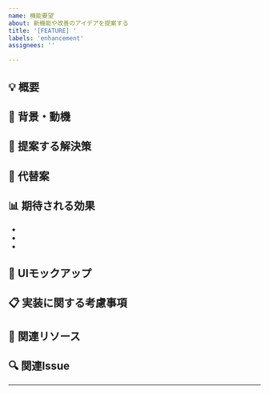 ```yaml
---
name: 機能要望
about: 新機能や改善のアイデアを提案する
title: '[FEATURE] '
labels: 'enhancement'
assignees: ''

---
```


## 💡 概要
<!-- 提案する機能の簡潔な説明を記入してください -->

## 🎯 背景・動機
<!-- なぜこの機能が必要なのか、どのような問題を解決するのかを説明してください -->

## 📐 提案する解決策
<!-- 機能の実装方法や設計について、具体的なアイデアがあれば記入してください -->

## 🔄 代替案
<!-- 他に検討した解決方法があれば記入してください -->

## 📊 期待される効果
<!-- この機能が実装されることで得られる利点を記入してください -->
- 
- 
- 

## 🎨 UIモックアップ
<!-- UI変更を伴う場合は、簡単なスケッチや説明を追加してください -->

## 📋 実装に関する考慮事項
<!-- 技術的な制約や考慮すべき点があれば記入してください -->

## 🔗 関連リソース
<!-- 参考となるリンクや資料があれば記入してください -->

## 🔍 関連Issue
<!-- 関連するIssueがあれば # を付けて記入してください -->
<!-- 例: #123 -->

---
<!-- 
チェックリスト（Issue作成前に確認）:
- [ ] 同様の機能要望が既に存在しないか検索した
- [ ] タイトルが具体的で分かりやすい
- [ ] 背景と動機が明確に説明されている
- [ ] 実現可能性を考慮している
-->